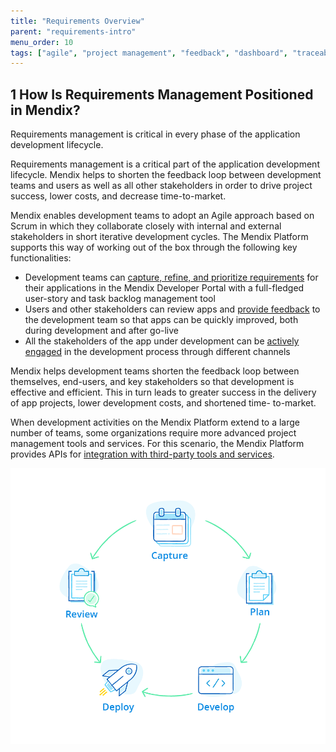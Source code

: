 ```yaml
---
title: "Requirements Overview"
parent: "requirements-intro"
menu_order: 10
tags: ["agile", "project management", "feedback", "dashboard", "traceability"]
---
```


## 1 How Is Requirements Management Positioned in Mendix?

Requirements management is critical in every phase of the application development lifecycle. 

Requirements management is a critical part of the application development lifecycle. Mendix helps to shorten the feedback loop between development teams and users as well as all other stakeholders in order to drive project success, lower costs, and decrease time-to-market.

Mendix enables development teams to adopt an Agile approach based on Scrum in which they collaborate closely with internal and external stakeholders in short iterative development cycles. The Mendix Platform supports this way of working out of the box through the following key functionalities:

* Development teams can [capture, refine, and prioritize requirements](requirements-management#requirements-management) for their applications in the Mendix Developer Portal with a full-fledged user-story and task backlog management tool
* Users and other stakeholders can review apps and [provide feedback](feedback-management#feedback-management) to the development team so that apps can be quickly improved, both during development and after go-live
* All the stakeholders of the app under development can be [actively engaged](collaboration-channels#stakeholder-involvement) in the development process through different channels

Mendix helps development teams shorten the feedback loop between themselves, end-users, and key stakeholders so that development is effective and efficient. This in turn leads to greater success in the delivery of app projects, lower development costs, and shortened time- to-market.

When development activities on the Mendix Platform extend to a large number of teams, some organizations require more advanced project management tools and services. For this scenario, the Mendix Platform provides APIs for [integration with third-party tools and services](requirements-management#tools).

![](attachments/agile/cycle-1.png)
